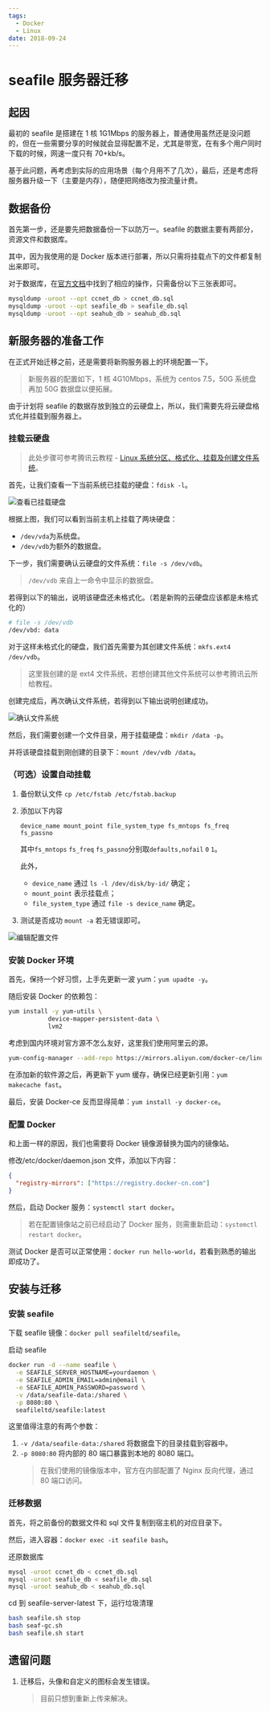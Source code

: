 ```yaml
---
tags:
  - Docker
  - Linux
date: 2018-09-24
---
```


# seafile 服务器迁移

## 起因

最初的 seafile 是搭建在 1 核 1G1Mbps 的服务器上，普通使用虽然还是没问题的，但在一些需要分享的时候就会显得配置不足，尤其是带宽，在有多个用户同时下载的时候，网速一度只有 70+kb/s。

基于此问题，再考虑到实际的应用场景（每个月用不了几次），最后，还是考虑将服务器升级一下（主要是内存），随便把网络改为按流量计费。

## 数据备份

首先第一步，还是要先把数据备份一下以防万一。seafile 的数据主要有两部分，资源文件和数据库。

其中，因为我使用的是 Docker 版本进行部署，所以只需将挂载点下的文件都复制出来即可。

对于数据库，在[官方文档](https://manual-cn.seafile.com/maintain/backup_recovery.html#%E5%A4%87%E4%BB%BD%E6%95%B0%E6%8D%AE%E5%BA%93)中找到了相应的操作，只需备份以下三张表即可。

```bash
mysqldump -uroot --opt ccnet_db > ccnet_db.sql
mysqldump -uroot --opt seafile_db > seafile_db.sql
mysqldump -uroot --opt seahub_db > seahub_db.sql
```

## 新服务器的准备工作

在正式开始迁移之前，还是需要将新购服务器上的环境配置一下。

> 新服务器的配置如下，1 核 4G10Mbps，系统为 centos 7.5，50G 系统盘再加 50G 数据盘以便拓展。

由于计划将 seafile 的数据存放到独立的云硬盘上，所以，我们需要先将云硬盘格式化并挂载到服务器上。

### 挂载云硬盘

> 此处步骤可参考腾讯云教程 - [Linux 系统分区、格式化、挂载及创建文件系统](https://cloud.tencent.com/document/product/362/6735)。

首先，让我们查看一下当前系统已挂载的硬盘：`fdisk -l`。

![查看已挂载硬盘](../Images/Other/seafile服务器迁移/查看已挂载硬盘.png)

根据上图，我们可以看到当前主机上挂载了两块硬盘：

- `/dev/vda`为系统盘。
- `/dev/vdb`为额外的数据盘。

下一步，我们需要确认云硬盘的文件系统：`file -s /dev/vdb`。

> `/dev/vdb` 来自上一命令中显示的数据盘。

若得到以下的输出，说明该硬盘还未格式化。（若是新购的云硬盘应该都是未格式化的）

```bash
# file -s /dev/vdb
/dev/vbd: data
```

对于这样未格式化的硬盘，我们首先需要为其创建文件系统：`mkfs.ext4 /dev/vdb`。

> 这里我创建的是 ext4 文件系统，若想创建其他文件系统可以参考腾讯云所给教程。

创建完成后，再次确认文件系统，若得到以下输出说明创建成功。

![确认文件系统](../Images/Other/seafile服务器迁移/确认文件系统.png)

然后，我们需要创建一个文件目录，用于挂载硬盘：`mkdir /data -p`。

并将该硬盘挂载到刚创建的目录下：`mount /dev/vdb /data`。

### （可选）设置自动挂载

1. 备份默认文件
   `cp /etc/fstab /etc/fstab.backup`
2. 添加以下内容

   `device_name mount_point file_system_type fs_mntops fs_freq fs_passno`

   其中`fs_mntops` `fs_freq` `fs_passno`分别取`defaults,nofail` `0` `1`。

   此外，

   - `device_name` 通过 `ls -l /dev/disk/by-id/` 确定；
   - `mount_point` 表示挂载点；
   - `file_system_type` 通过 `file -s device_name` 确定。

3. 测试是否成功
   `mount -a` 若无错误即可。

![编辑配置文件](../Images/Other/seafile服务器迁移/编辑配置文件.png)

### 安装 Docker 环境

首先，保持一个好习惯，上手先更新一波 yum：`yum upadte -y`。

随后安装 Docker 的依赖包：

```bash
yum install -y yum-utils \
           device-mapper-persistent-data \
           lvm2
```

考虑到国内环境对官方源不怎么友好，这里我们使用阿里云的源。

```bash
yum-config-manager --add-repo https://mirrors.aliyun.com/docker-ce/linux/centos/docker-ce.repo
```

在添加新的软件源之后，再更新下 yum 缓存，确保已经更新引用：`yum makecache fast`。

最后，安装 Docker-ce 反而显得简单：`yum install -y docker-ce`。

### 配置 Docker

和上面一样的原因，我们也需要将 Docker 镜像源替换为国内的镜像站。

修改/etc/docker/daemon.json 文件，添加以下内容：

```json
{
  "registry-mirrors": ["https://registry.docker-cn.com"]
}
```

然后，启动 Docker 服务：`systemctl start docker`。

> 若在配置镜像站之前已经启动了 Docker 服务，则需重新启动：`systemctl restart docker`。

测试 Docker 是否可以正常使用：`docker run hello-world`，若看到熟悉的输出即成功了。

## 安装与迁移

### 安装 seafile

下载 seafile 镜像：`docker pull seafileltd/seafile`。

启动 seafile

```bash
docker run -d --name seafile \
  -e SEAFILE_SERVER_HOSTNAME=yourdaemon \
  -e SEAFILE_ADMIN_EMAIL=admin@email \
  -e SEAFILE_ADMIN_PASSWORD=password \
  -v /data/seafile-data:/shared \
  -p 8080:80 \
  seafileltd/seafile:latest
```

这里值得注意的有两个参数：

1. `-v /data/seafile-data:/shared`
   将数据盘下的目录挂载到容器中。
2. `-p 8080:80`
   将内部的 80 端口暴露到本地的 8080 端口。
   > 在我们使用的镜像版本中，官方在内部配置了 Nginx 反向代理，通过 80 端口访问。

### 迁移数据

首先，将之前备份的数据文件和 sql 文件复制到宿主机的对应目录下。

然后，进入容器：`docker exec -it seafile bash`。

还原数据库

```bash
mysql -uroot ccnet_db < ccnet_db.sql
mysql -uroot seafile_db < seafile_db.sql
mysql -uroot seahub_db < seahub_db.sql
```

cd 到 seafile-server-latest 下，运行垃圾清理

```bash
bash seafile.sh stop
bash seaf-gc.sh
bash seafile.sh start
```

## 遗留问题

1. 迁移后，头像和自定义的图标会发生错误。
   > 目前只想到重新上传来解决。

